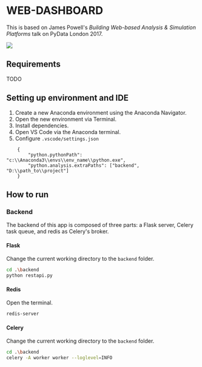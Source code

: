 # WEB-DASHBOARD

This is based on James Powell's *Building Web-based Analysis & Simulation Platforms* talk on PyData London 2017.

[![](http://img.youtube.com/vi/eEXKIp8h0T0/0.jpg)](https://www.youtube.com/watch?v=eEXKIp8h0T0 "James Powell: Building Web-based Analysis & Simulation Platforms | PyData London 2017")

## Requirements

TODO

## Setting up environment and IDE

1. Create a new Anaconda environment using the Anaconda Navigator.
2. Open the new environment via Terminal.
3. Install dependencies.
4. Open VS Code via the Anaconda terminal.
5. Configure `.vscode/settings.json`

```
    {
        "python.pythonPath": "c:\\Anaconda3\\envs\\env_name\\python.exe",
        "python.analysis.extraPaths": ["backend", "D:\\path_to\\project"]
    }
```

## How to run

### Backend

The backend of this app is composed of three parts: a Flask server, Celery task queue, and redis as Celery's broker.

#### Flask

Change the current working directory to the `backend` folder.

```bash
cd .\backend
python restapi.py
```

#### Redis

Open the terminal.

```bash
redis-server
```

#### Celery

Change the current working directory to the `backend` folder.

```bash
cd .\backend
celery -A worker worker --loglevel=INFO
```